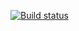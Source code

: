 [![Build status](https://ci.appveyor.com/api/projects/status/23pxmy78atuga6my/branch/main?svg=true)](https://ci.appveyor.com/project/DemKosS/patterns4/branch/main)